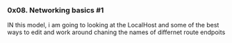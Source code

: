 ### 0x08. Networking basics #1
IN this model, i am going to looking at the LocalHost and some of the best ways to edit and work around chaning the names of differnet route endpoits
    